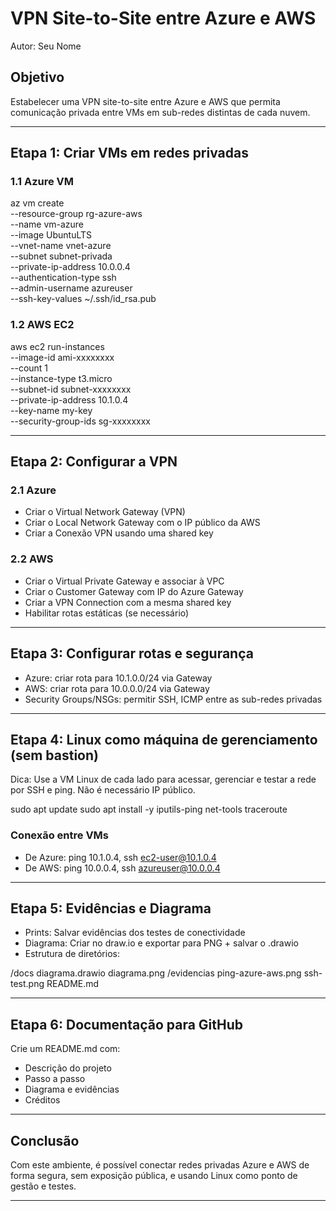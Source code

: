 # VPN Site-to-Site entre Azure e AWS

Autor: Seu Nome

## Objetivo

Estabelecer uma VPN site-to-site entre Azure e AWS que permita comunicação privada entre VMs em sub-redes distintas de cada nuvem.

---

## Etapa 1: Criar VMs em redes privadas

### 1.1 Azure VM

az vm create \
  --resource-group rg-azure-aws \
  --name vm-azure \
  --image UbuntuLTS \
  --vnet-name vnet-azure \
  --subnet subnet-privada \
  --private-ip-address 10.0.0.4 \
  --authentication-type ssh \
  --admin-username azureuser \
  --ssh-key-values ~/.ssh/id_rsa.pub

### 1.2 AWS EC2

aws ec2 run-instances \
  --image-id ami-xxxxxxxx \
  --count 1 \
  --instance-type t3.micro \
  --subnet-id subnet-xxxxxxxx \
  --private-ip-address 10.1.0.4 \
  --key-name my-key \
  --security-group-ids sg-xxxxxxxx

---

## Etapa 2: Configurar a VPN

### 2.1 Azure

- Criar o Virtual Network Gateway (VPN)
- Criar o Local Network Gateway com o IP público da AWS
- Criar a Conexão VPN usando uma shared key

### 2.2 AWS

- Criar o Virtual Private Gateway e associar à VPC
- Criar o Customer Gateway com IP do Azure Gateway
- Criar a VPN Connection com a mesma shared key
- Habilitar rotas estáticas (se necessário)

---

## Etapa 3: Configurar rotas e segurança

- Azure: criar rota para 10.1.0.0/24 via Gateway
- AWS: criar rota para 10.0.0.0/24 via Gateway
- Security Groups/NSGs: permitir SSH, ICMP entre as sub-redes privadas

---

## Etapa 4: Linux como máquina de gerenciamento (sem bastion)

Dica: Use a VM Linux de cada lado para acessar, gerenciar e testar a rede por SSH e ping. Não é necessário IP público.

sudo apt update
sudo apt install -y iputils-ping net-tools traceroute

### Conexão entre VMs

- De Azure: ping 10.1.0.4, ssh ec2-user@10.1.0.4
- De AWS: ping 10.0.0.4, ssh azureuser@10.0.0.4

---

## Etapa 5: Evidências e Diagrama

- Prints: Salvar evidências dos testes de conectividade
- Diagrama: Criar no draw.io e exportar para PNG + salvar o .drawio
- Estrutura de diretórios:

/docs
  diagrama.drawio
  diagrama.png
/evidencias
  ping-azure-aws.png
  ssh-test.png
README.md

---

## Etapa 6: Documentação para GitHub

Crie um README.md com:

- Descrição do projeto
- Passo a passo
- Diagrama e evidências
- Créditos

---

## Conclusão

Com este ambiente, é possível conectar redes privadas Azure e AWS de forma segura, sem exposição pública, e usando Linux como ponto de gestão e testes.

---

